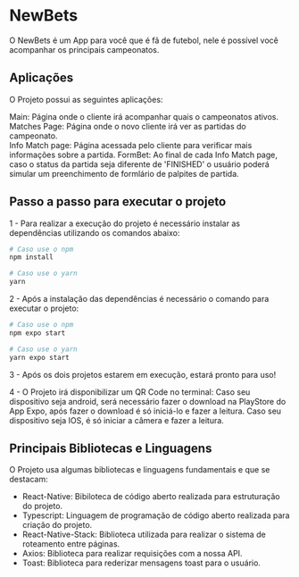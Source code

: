 # NewBets

O NewBets é um App para você que é fã de futebol, nele é possível você acompanhar os principais
campeonatos.

## Aplicações

O Projeto possui as seguintes aplicações:

Main: Página onde o cliente irá acompanhar quais o campeonatos ativos.\
Matches Page: Página onde o novo cliente irá ver as partidas do campeonato.\
Info Match page: Página acessada pelo cliente para verificar mais informações sobre a partida.
FormBet: Ao final de cada Info Match page, caso o status da partida seja diferente de 'FINISHED' o usuário poderá simular
um preenchimento de formlário de palpites de partida.

## Passo a passo para executar o projeto

1 - Para realizar a execução do projeto é necessário instalar as dependências utilizando os comandos abaixo:
```bash
# Caso use o npm
npm install

# Caso use o yarn
yarn
```

2 - Após a instalação das dependências é necessário o comando para executar o projeto:
```bash
# Caso use o npm
npm expo start

# Caso use o yarn
yarn expo start
```

3 - Após os dois projetos estarem em execução, estará pronto para uso!

4 - O Projeto irá disponibilizar um QR Code no terminal:
    Caso seu dispositivo seja android, será necessário fazer o download na PlayStore do App Expo, após fazer o download é só iniciá-lo e fazer a leitura.
    Caso seu dispositivo seja IOS, é só iniciar a câmera e fazer a leitura.

## Principais Bibliotecas e Linguagens

O Projeto usa algumas bibliotecas e linguagens fundamentais e que se destacam:

  - React-Native: Bibiloteca de código aberto realizada para estruturação do projeto.
  - Typescript: Linguagem de programação de código aberto realizada para criação do projeto.
  - React-Native-Stack: Biblioteca utilizada para realizar o sistema de roteamento entre páginas.
  - Axios: Biblioteca para realizar requisições com a nossa API.
  - Toast: Biblioteca para rederizar mensagens toast para o usuário.